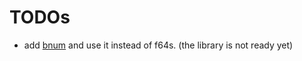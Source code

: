 # TODOs

- add [bnum](https://crates.io/crates/bnum) and use it instead of f64s. (the library is not ready yet)
